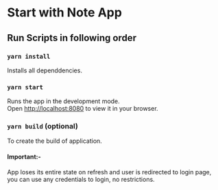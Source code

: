 # Start with Note App

## Run Scripts in following order

### `yarn install`

Installs all dependdencies.

### `yarn start`

Runs the app in the development mode.\
Open [http://localhost:8080](http://localhost:8080) to view it in your browser.


### `yarn build` (optional)

To create the build of application.


#### Important:- 
App loses its entire state on refresh and user is redirected to login page, you can use any credentials to login, no restrictions.
